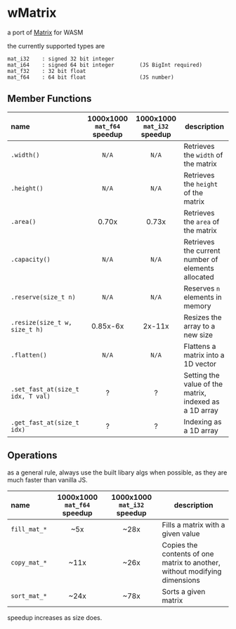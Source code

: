 # wMatrix
a port of [Matrix](https://github.com/EntireTwix/Matrix) for WASM

the currently supported types are 
```
mat_i32    : signed 32 bit integer
mat_i64    : signed 64 bit integer        (JS BigInt required)
mat_f32    : 32 bit float
mat_f64    : 64 bit float                 (JS number)
```

## Member Functions
| name                              | 1000x1000 `mat_f64` speedup | 1000x1000 `mat_i32` speedup | description                                            |
| :-------------------------------- | :-------------------------: | :-------------------------: | ------------------------------------------------------ |
| `.width()`                        |            `N/A`            |            `N/A`            | Retrieves the `width` of the matrix                    |
| `.height()`                       |            `N/A`            |            `N/A`            | Retrieves the `height` of the matrix                   |
| `.area()`                         |            0.70x            |            0.73x            | Retrieves the `area` of the matrix                     |
| `.capacity()`                     |            `N/A`            |            `N/A`            | Retrieves the current number of elements allocated     |
| `.reserve(size_t n)`              |            `N/A`            |            `N/A`            | Reserves `n` elements in memory                        |
| `.resize(size_t w, size_t h)`     |          0.85x-6x           |           2x-11x            | Resizes the array to a new size                        |
| `.flatten()`                      |            `N/A`            |            `N/A`            | Flattens a matrix into a 1D vector                     |
| `.set_fast_at(size_t idx, T val)` |              ?              |              ?              | Setting the value of the matrix, indexed as a 1D array |
| `.get_fast_at(size_t idx)`        |              ?              |              ?              | Indexing as a 1D array                                 |
 
 
## Operations
as a general rule, always use the built libary algs when possible, as they are much faster than vanilla JS.

| name         | 1000x1000 `mat_f64` speedup | 1000x1000 `mat_i32` speedup | description                                                                |
| :----------- | :-------------------------: | :-------------------------: | -------------------------------------------------------------------------- |
| `fill_mat_*` |             ~5x             |            ~28x             | Fills a matrix with a given value                                          |
| `copy_mat_*` |            ~11x             |            ~26x             | Copies the contents of one matrix to another, without modifying dimensions |
| `sort_mat_*` |            ~24x             |            ~78x             | Sorts a given matrix                                                       |

speedup increases as size does.
